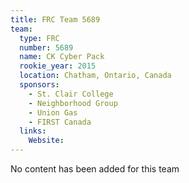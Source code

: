 ```yaml
---
title: FRC Team 5689
team:
  type: FRC
  number: 5689
  name: CK Cyber Pack
  rookie_year: 2015
  location: Chatham, Ontario, Canada
  sponsors:
    - St. Clair College
    - Neighborhood Group
    - Union Gas
    - FIRST Canada
  links:
    Website: 
---
```

No content has been added for this team